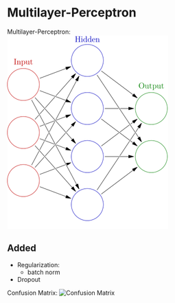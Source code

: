 # Multilayer-Perceptron

Multilayer-Perceptron:
![Multilayer Perceptron][MLP]

[MLP]: https://raw.githubusercontent.com/ECE-Engineer/TensorFlow-Multilayer-Perceptron/master/MLP.png "Multilayer Perceptron"

## Added
* Regularization:
  - batch norm
* Dropout

Confusion Matrix:
![Confusion Matrix][CM]

[CM]: https://raw.githubusercontent.com/ECE-Engineer/TensorFlow-Multilayer-Perceptron/master/confusion_matrix.png "Confusion Matrix"
